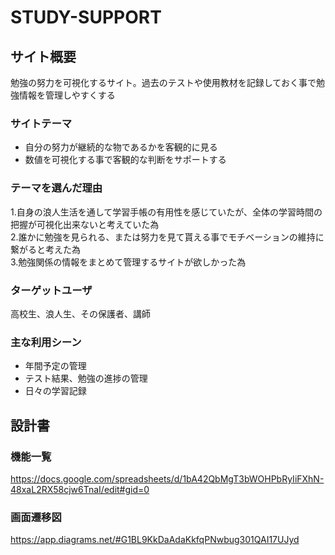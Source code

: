 # STUDY-SUPPORT

## サイト概要
勉強の努力を可視化するサイト。過去のテストや使用教材を記録しておく事で勉強情報を管理しやすくする
### サイトテーマ
- 自分の努力が継続的な物であるかを客観的に見る    
- 数値を可視化する事で客観的な判断をサポートする    

### テーマを選んだ理由
1.自身の浪人生活を通して学習手帳の有用性を感じていたが、全体の学習時間の把握が可視化出来ないと考えていた為  
2.誰かに勉強を見られる、または努力を見て貰える事でモチベーションの維持に繋がると考えた為  
3.勉強関係の情報をまとめて管理するサイトが欲しかった為  

### ターゲットユーザ
高校生、浪人生、その保護者、講師  

### 主な利用シーン 
- 年間予定の管理  
- テスト結果、勉強の進捗の管理  
- 日々の学習記録  

## 設計書

### 機能一覧
https://docs.google.com/spreadsheets/d/1bA42QbMgT3bWOHPbRyIiFXhN-48xaL2RX58cjw6TnaI/edit#gid=0

### 画面遷移図
https://app.diagrams.net/#G1BL9KkDaAdaKkfqPNwbug301QAI17UJyd
